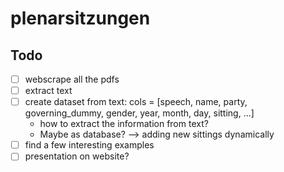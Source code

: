 # plenarsitzungen

## Todo
- [ ] webscrape all the pdfs
- [ ] extract text
- [ ] create dataset from text: cols = [speech, name, party, governing_dummy, gender, year, month, day, sitting, ...]
    - how to extract the information from text?
    - Maybe as database? --> adding new sittings dynamically
- [ ] find a few interesting examples
- [ ] presentation on website?
